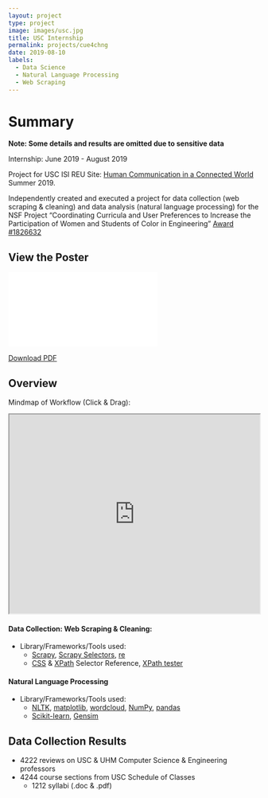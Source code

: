 ```yaml
---
layout: project
type: project
image: images/usc.jpg
title: USC Internship
permalink: projects/cue4chng
date: 2019-08-10
labels:
  - Data Science
  - Natural Language Processing
  - Web Scraping
---
```


# Summary


**Note: Some details and results are omitted due to sensitive data**


Internship: June 2019 - August 2019

Project for USC ISI REU Site: [Human Communication in a Connected World](https://reu.isi.edu/index.html) Summer 2019. 

Independently created and executed a project for data collection (web scraping & cleaning) and data analysis (natural language processing) for the NSF Project “Coordinating Curricula and User Preferences to Increase the Participation of Women and Students of Color in Engineering” [Award #1826632](https://nsf.gov/awardsearch/showAward?AWD_ID=1826632)

## View the Poster

<object data="https://miraabela.github.io/images/poster.pdf" type="application/pdf" width="100%" height="400px">
    <embed src="../images/poster.pdf">
        <p><a href="https://miraabela.github.io/images/poster.pdf">Download PDF</a></p>
    </embed>
</object>


## Overview 

Mindmap of Workflow (Click & Drag):

<iframe width="100%" height="400px" src="https://atlas.mindmup.com/2019/07/25a29970acd711e98514ff596ba192be/reu_workflow/index.html"></iframe>

#### Data Collection: Web Scraping & Cleaning:

- Library/Frameworks/Tools used: 
    - [Scrapy](https://scrapy.org/), [Scrapy Selectors](https://docs.scrapy.org/en/latest/topics/selectors.html), [re](https://docs.python.org/3/library/re.html)
    - [CSS](https://www.w3schools.com/cssref/css_selectors.asp) & [XPath](https://devhints.io/xpath) Selector Reference, [XPath tester](http://xpather.com/)
    
#### Natural Language Processing

- Library/Frameworks/Tools used: 
    - [NLTK](https://www.nltk.org/), [matplotlib](https://matplotlib.org/), [wordcloud](https://github.com/amueller/word_cloud), [NumPy](http://numpy.org/), [pandas](https://pandas.pydata.org/)
    - [Scikit-learn](https://scikit-learn.org/stable/), [Gensim](https://radimrehurek.com/gensim/)
    
    
## Data Collection Results

- 4222 reviews on USC & UHM  Computer Science & Engineering professors
- 4244 course sections from USC Schedule of Classes
	- 1212 syllabi (.doc & .pdf)

